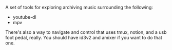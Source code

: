 A set of tools for exploring archiving music surrounding the following:

 * youtube-dl
 * mpv

There's also a way to navigate and control that uses tmux, notion, and a usb foot pedal, really. You should have id3v2 and amixer if you want to do that one.
